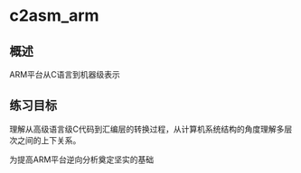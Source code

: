 # c2asm_arm
## 概述 
ARM平台从C语言到机器级表示

## 练习目标
理解从高级语言级C代码到汇编层的转换过程，从计算机系统结构的角度理解多层次之间的上下关系。

为提高ARM平台逆向分析奠定坚实的基础




